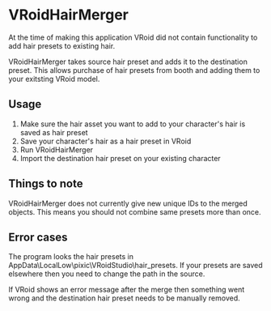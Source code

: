 # VRoidHairMerger

At the time of making this application VRoid did not contain functionality to add hair presets to existing hair.

VRoidHairMerger takes source hair preset and adds it to the destination preset. This allows purchase of hair presets from booth and adding them to your exitsting VRoid model.


## Usage
1. Make sure the hair asset you want to add to your character's hair is saved as hair preset
2. Save your character's hair as a hair preset in VRoid
3. Run VRoidHairMerger
4. Import the destination hair preset on your existing character

## Things to note
VRoidHairMerger does not currently give new unique IDs to the merged objects. This means you should not combine same presets more than once.

## Error cases
The program looks the hair presets in AppData\LocalLow\pixic\VRoidStudio\hair_presets. If your presets are saved elsewhere then you need to change the path in the source.

If VRoid shows an error message after the merge then something went wrong and the destination hair preset needs to be manually removed.
